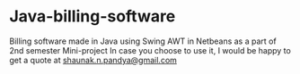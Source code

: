 # Java-billing-software
Billing software made in Java using Swing AWT in Netbeans as a part of 2nd semester Mini-project
In case you choose to use it, I would be happy to get a quote at shaunak.n.pandya@gmail.com
